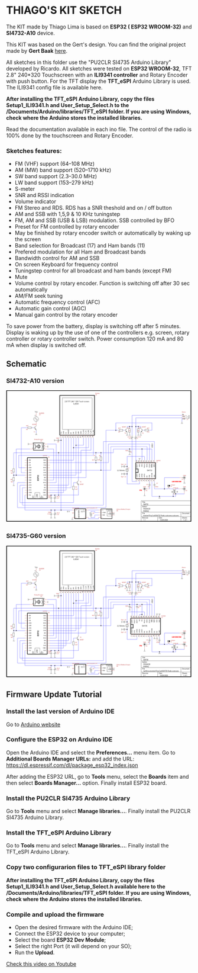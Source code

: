 
# THIAGO'S KIT SKETCH

The KIT made by Thiago Lima is based on __ESP32 ( ESP32 WROOM-32)__ and __SI4732-A10__ device. 

This KIT was based on the Gert's design. You can find the original project made by __Gert Baak__ [here](https://github.com/pe0mgb/SI4735-Radio-ESP32-Touchscreen-Arduino?fbclid=IwAR3TQd2j4HxAFvpcGkbXiPuDly8m2OnGclTDiqthnkbqqe2fN1McP2m3WSI).


All sketches in this folder use the "PU2CLR SI4735 Arduino Library" developed by Ricardo.
All sketches were tested on __ESP32 WROOM-32__, TFT 2.8" 240*320 Touchscreen with an __ILI9341 controller__ and Rotary Encoder with push button. For the TFT display the __TFT_eSPI__ Arduino Library is used. The ILI9341 config file is available here.

__After installing the TFT_eSPI Arduino Library, copy the files Setup1_ILI9341.h and User_Setup_Select.h to the /Documents/Arduino/libraries/TFT_eSPI folder. If you are using Windows, check where the Arduino stores the installed libraries.__ 

Read the documentation available in each ino file. The control of the radio is 100% done by the touchscreen and Rotary Encoder.


### Sketches features:

* FM (VHF) support (64–108 MHz)
* AM (MW) band support (520–1710 kHz)
* SW band support (2.3–30.0 MHz)
* LW band support (153–279 kHz)
* S-meter
* SNR and RSSI indication
* Volume indicator
* FM Stereo and RDS. RDS has a SNR theshold and on / off button
* AM and SSB with 1,5,9 & 10 KHz tuningstep
* FM, AM and SSB (USB & LSB) modulation. SSB controlled by BFO
* Preset for FM controlled by rotary encoder 
* May be finished by rotary encoder switch or automatically by waking up the screen 
* Band selection for Broadcast (17) and Ham bands (11)
* Prefered modulation for all Ham and Broadcast bands
* Bandwidth control for AM and SSB
* On screen Keyboard for frequency control
* Tuningstep control for all broadcast and ham bands (except FM) 
* Mute
* Volume control by rotary encoder. Function is switching off after 30 sec automatically
* AM/FM seek tuning
* Automatic frequency control (AFC)
* Automatic gain control (AGC)
* Manual gain control by the rotary encoder
 
To save power from the battery, display is switching off after 5 minutes. 
Display is waking up by the use of one of the controllers e.g. screen, rotary controller or rotary controller switch.  Power consumption 120 mA and 80 mA when display is switched off.


## Schematic 

### SI4732-A10 version 

![SI4732-A10 version](./SI4732_Radio_schematics.png)


### SI4735-G60 version


![SI4732-A10 version](./SI4735_Radio_schematics.png)


## Firmware Update Tutorial


### Install the last version of Arduino IDE

Go to [Arduino website](https://www.arduino.cc/)

### Configure the ESP32 on Arduino IDE 

Open the Arduino IDE and select the __Preferences...__ menu item. 
Go to __Additional Boards Manager URLs:__ and add the URL: https://dl.espressif.com/dl/package_esp32_index.json
 
After adding the ESP32 URL, go to __Tools__ menu, select the __Boards__ item and then select __Boards Manager...__ option. Finally install ESP32 board.


### Install the PU2CLR SI4735 Arduino Library

Go to __Tools__ menu and select __Manage libraries...__. Finally install the PU2CLR SI4735 Arduino Library.


### Install the TFT_eSPI  Arduino Library

Go to __Tools__ menu and select __Manage libraries...__. Finally install the TFT_eSPI Arduino Library.


### Copy two configurarion files to TFT_eSPI library folder

__After installing the TFT_eSPI Arduino Library, copy the files Setup1_ILI9341.h and User_Setup_Select.h available here to the /Documents/Arduino/libraries/TFT_eSPI folder. If you are using Windows, check where the Arduino stores the installed libraries.__ 

### Compile and upload the firmware

* Open the desired firmware with the Arduino IDE;
* Connect the ESP32 device to your computer;
* Select the board __ESP32 Dev Module__;
* Select the right Port (it will depend on your SO);
* Run the __Upload__.


[Check this video on Youtube](https://youtu.be/Gv8bHQbzdO4)







